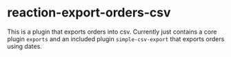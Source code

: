 # reaction-export-orders-csv
This is a plugin that exports orders into csv. Currently just contains a core plugin `exports` and an included plugin `simple-csv-export` that exports orders using dates.
